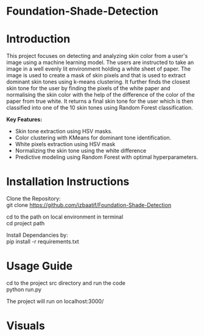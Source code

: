 # Foundation-Shade-Detection

<h1>Introduction</h1>
<p>This project focuses on detecting and analyzing skin color from a user's image using a machine learning model. The users are instructed to take an image in a well evenly lit environment holding a white sheet of paper. The image is used to create a mask of skin pixels and that is used to extract dominant skin tones using k-means clustering. It further finds the closest skin tone for the user by finding the pixels of the white paper and normalising the skin color with the help of the difference of the color of the paper from true white. It returns a final skin tone for the user which is then classified into one of the 10 skin tones using Random Forest classification.</p>

<b>Key Features:</b>
<ul>
<li>Skin tone extraction using HSV masks.</li>
<li>Color clustering with KMeans for dominant tone identification.</li>
<li>White pixels extraction using HSV mask</li>
<li>Normalizing the skin tone using the white difference </li>
<li>Predictive modeling using Random Forest with optimal hyperparameters.</li>
</ul>


<h1> Installation Instructions </h1>

Clone the Repository: <br>
git clone https://github.com/izbaatif/Foundation-Shade-Detection <br>

cd to the path on local environment in terminal <br>
cd project path <br>

Install Dependancies by:<br>
pip install -r requirements.txt <br>

<h1>Usage Guide</h1>

cd to the project src directory and run the code<br>
python run.py<br>

The project will run on localhost:3000/


<h1>Visuals</h1>
